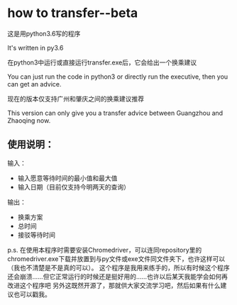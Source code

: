 # how to transfer--beta

这是用python3.6写的程序

It's written in py3.6

在python3中运行或直接运行transfer.exe后，它会给出一个换乘建议

You can just run the code in python3 or directly run the executive, then you can get an advice.

现在的版本仅支持广州和肇庆之间的换乘建议推荐

This version can only give you a transfer advice between Guangzhou and Zhaoqing now.

使用说明：
---------
输入：
+ 输入愿意等待时间的最小值和最大值
+ 输入日期（目前仅支持今明两天的查询）

输出：
+ 换乘方案
+ 总时间
+ 接驳等待时间


p.s. 在使用本程序时需要安装Chromedriver，可以连同repository里的chromedriver.exe下载并放置到与py文件或exe文件同文件夹下，也许这样可以（我也不清楚是不是真的可以）。
     这个程序是我用来练手的，所以有时候这个程序还会崩溃……但它正常运行的时候还是挺好用的……也许以后某天我能学会如何再改进这个程序吧
     另外这既然开源了，那就供大家交流学习吧，然后如果有什么建议也可以戳我。
